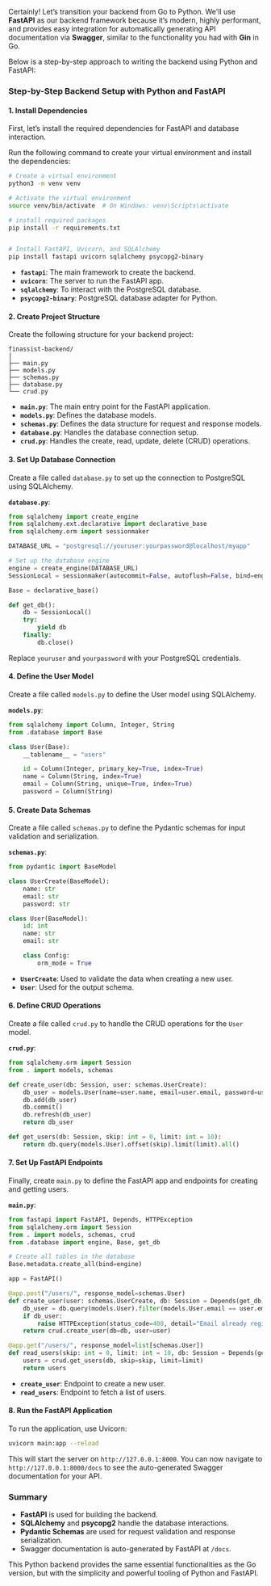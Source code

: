 Certainly! Let’s transition your backend from Go to Python. We'll use **FastAPI** as our backend framework because it’s modern, highly performant, and provides easy integration for automatically generating API documentation via **Swagger**, similar to the functionality you had with **Gin** in Go.

Below is a step-by-step approach to writing the backend using Python and FastAPI:

### Step-by-Step Backend Setup with Python and FastAPI

#### 1. Install Dependencies
First, let’s install the required dependencies for FastAPI and database interaction.

Run the following command to create your virtual environment and install the dependencies:

```sh
# Create a virtual environment
python3 -m venv venv

# Activate the virtual environment
source venv/bin/activate  # On Windows: venv\Scripts\activate

# install required packages
pip install -r requirements.txt


# Install FastAPI, Uvicorn, and SQLAlchemy
pip install fastapi uvicorn sqlalchemy psycopg2-binary
```

- **`fastapi`**: The main framework to create the backend.
- **`uvicorn`**: The server to run the FastAPI app.
- **`sqlalchemy`**: To interact with the PostgreSQL database.
- **`psycopg2-binary`**: PostgreSQL database adapter for Python.

#### 2. Create Project Structure
Create the following structure for your backend project:

```
finassist-backend/
│
├── main.py
├── models.py
├── schemas.py
├── database.py
└── crud.py
```

- **`main.py`**: The main entry point for the FastAPI application.
- **`models.py`**: Defines the database models.
- **`schemas.py`**: Defines the data structure for request and response models.
- **`database.py`**: Handles the database connection setup.
- **`crud.py`**: Handles the create, read, update, delete (CRUD) operations.

#### 3. Set Up Database Connection
Create a file called `database.py` to set up the connection to PostgreSQL using SQLAlchemy.

**`database.py`**:

```python
from sqlalchemy import create_engine
from sqlalchemy.ext.declarative import declarative_base
from sqlalchemy.orm import sessionmaker

DATABASE_URL = "postgresql://youruser:yourpassword@localhost/myapp"

# Set up the database engine
engine = create_engine(DATABASE_URL)
SessionLocal = sessionmaker(autocommit=False, autoflush=False, bind=engine)

Base = declarative_base()

def get_db():
    db = SessionLocal()
    try:
        yield db
    finally:
        db.close()
```
Replace `youruser` and `yourpassword` with your PostgreSQL credentials.

#### 4. Define the User Model
Create a file called `models.py` to define the User model using SQLAlchemy.

**`models.py`**:

```python
from sqlalchemy import Column, Integer, String
from .database import Base

class User(Base):
    __tablename__ = "users"

    id = Column(Integer, primary_key=True, index=True)
    name = Column(String, index=True)
    email = Column(String, unique=True, index=True)
    password = Column(String)
```

#### 5. Create Data Schemas
Create a file called `schemas.py` to define the Pydantic schemas for input validation and serialization.

**`schemas.py`**:

```python
from pydantic import BaseModel

class UserCreate(BaseModel):
    name: str
    email: str
    password: str

class User(BaseModel):
    id: int
    name: str
    email: str

    class Config:
        orm_mode = True
```
- **`UserCreate`**: Used to validate the data when creating a new user.
- **`User`**: Used for the output schema.

#### 6. Define CRUD Operations
Create a file called `crud.py` to handle the CRUD operations for the `User` model.

**`crud.py`**:

```python
from sqlalchemy.orm import Session
from . import models, schemas

def create_user(db: Session, user: schemas.UserCreate):
    db_user = models.User(name=user.name, email=user.email, password=user.password)
    db.add(db_user)
    db.commit()
    db.refresh(db_user)
    return db_user

def get_users(db: Session, skip: int = 0, limit: int = 10):
    return db.query(models.User).offset(skip).limit(limit).all()
```

#### 7. Set Up FastAPI Endpoints
Finally, create `main.py` to define the FastAPI app and endpoints for creating and getting users.

**`main.py`**:

```python
from fastapi import FastAPI, Depends, HTTPException
from sqlalchemy.orm import Session
from . import models, schemas, crud
from .database import engine, Base, get_db

# Create all tables in the database
Base.metadata.create_all(bind=engine)

app = FastAPI()

@app.post("/users/", response_model=schemas.User)
def create_user(user: schemas.UserCreate, db: Session = Depends(get_db)):
    db_user = db.query(models.User).filter(models.User.email == user.email).first()
    if db_user:
        raise HTTPException(status_code=400, detail="Email already registered")
    return crud.create_user(db=db, user=user)

@app.get("/users/", response_model=list[schemas.User])
def read_users(skip: int = 0, limit: int = 10, db: Session = Depends(get_db)):
    users = crud.get_users(db, skip=skip, limit=limit)
    return users
```
- **`create_user`**: Endpoint to create a new user.
- **`read_users`**: Endpoint to fetch a list of users.

#### 8. Run the FastAPI Application
To run the application, use Uvicorn:

```sh
uvicorn main:app --reload
```

This will start the server on `http://127.0.0.1:8000`. You can now navigate to `http://127.0.0.1:8000/docs` to see the auto-generated Swagger documentation for your API.

### Summary
- **FastAPI** is used for building the backend.
- **SQLAlchemy** and **psycopg2** handle the database interactions.
- **Pydantic Schemas** are used for request validation and response serialization.
- Swagger documentation is auto-generated by FastAPI at `/docs`.

This Python backend provides the same essential functionalities as the Go version, but with the simplicity and powerful tooling of Python and FastAPI.
